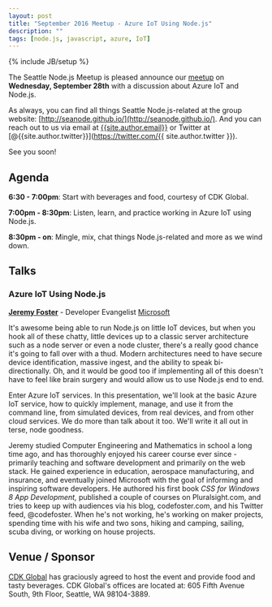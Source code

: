 ```yaml
---
layout: post
title: "September 2016 Meetup - Azure IoT Using Node.js"
description: ""
tags: [node.js, javascript, azure, IoT]
---
```

{% include JB/setup %}

The Seattle Node.js Meetup is pleased announce our
[meetup](https://www.meetup.com/Seattle-Node-js/events/234006156/)
on **Wednesday, September 28th** with a discussion about Azure IoT and Node.js.

As always, you can find all things Seattle Node.js-related at the group website:
[http://seanode.github.io/](http://seanode.github.io/). And you can reach out to
us via email at [{{site.author.email}}](mailto:{{site.author.email}}) or Twitter
at [@{{site.author.twitter}}](https://twitter.com/{{ site.author.twitter }}).

See you soon!

## Agenda

**6:30 - 7:00pm**: Start with beverages and food, courtesy of CDK Global.

**7:00pm - 8:30pm**: Listen, learn, and practice working in Azure IoT using Node.js.

**8:30pm - on**: Mingle, mix, chat things Node.js-related and more as we wind down.

<!-- more start -->

## Talks

### Azure IoT Using Node.js

**[Jeremy Foster](http://codefoster.com/)** - Developer Evangelist [Microsoft](https://www.microsoft.com/)

It's awesome being able to run Node.js on little IoT devices, but when you hook all 
of these chatty, little devices up to a classic server architecture such as a node 
server or even a node cluster, there's a really good chance it's going to fall over 
with a thud. Modern architectures need to have secure device identification, massive ingest, and 
the ability to speak bi-directionally. Oh, and it would be good too if implementing 
all of this doesn't have to feel like brain surgery and would allow us to use 
Node.js end to end.

Enter Azure IoT services. In this presentation, we'll look at the basic Azure IoT service, how to quickly 
implement, manage, and use it from the command line, from simulated devices, from 
real devices, and from other cloud services.
We do more than talk about it too. We'll write it all out in terse, node goodness.

Jeremy studied Computer Engineering and Mathematics in school a long time ago, and 
has thoroughly enjoyed his career course ever since - primarily teaching and software 
development and primarily on the web stack. He gained experience in education, 
aerospace manufacturing, and insurance, and eventually joined Microsoft with the goal 
of informing and inspiring software developers. He authored his first book _CSS for 
Windows 8 App Development,_ published a couple of courses on Pluralsight.com, and 
tries to keep up with audiences via his blog, codefoster.com, and his Twitter feed,
@codefoster. When he's not working, he's working on maker projects, spending time with 
his wife and two sons, hiking and camping, sailing, scuba diving, or working on house 
projects.

## Venue / Sponsor

[CDK Global](http://www.cdkglobaldigitalmarketing.com/) has graciously agreed to
host the event and provide food and tasty beverages. CDK Global's offices are
located at: 605 Fifth Avenue South, 9th Floor, Seattle, WA 98104-3889.

<!-- more end -->
